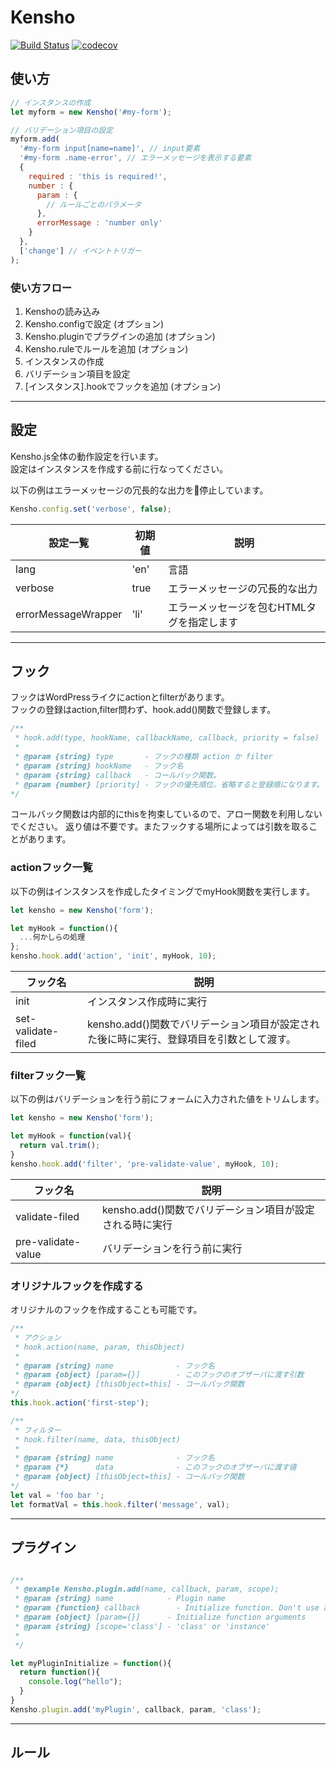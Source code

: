 # Kensho

[![Build Status](https://travis-ci.org/yokotak0527/kensho.svg?branch=master)](https://travis-ci.org/yokotak0527/kensho)
[![codecov](https://codecov.io/gh/yokotak0527/kensho/branch/master/graph/badge.svg)](https://codecov.io/gh/yokotak0527/kensho)

## 使い方

```js
// インスタンスの作成
let myform = new Kensho('#my-form');

// バリデーション項目の設定
myform.add(
  '#my-form input[name=name]', // input要素
  '#my-form .name-error', // エラーメッセージを表示する要素
  {
    required : 'this is required!',
    number : {
      param : {
        // ルールごとのパラメータ
      },
      errorMessage : 'number only'
    }
  },
  ['change'] // イベントトリガー
);
```

### 使い方フロー

1. Kenshoの読み込み
3. Kensho.configで設定 (オプション)
4. Kensho.pluginでプラグインの追加 (オプション)
5. Kensho.ruleでルールを追加 (オプション)
6. インスタンスの作成
7. バリデーション項目を設定
8. [インスタンス].hookでフックを追加 (オプション)

- - - - - - - - - - - - - - - - - - - - - - - - - - - -

## 設定

Kensho.js全体の動作設定を行います。  
設定はインスタンスを作成する前に行なってください。

以下の例はエラーメッセージの冗長的な出力を停止しています。

```js
Kensho.config.set('verbose', false);
```

| 設定一覧            | 初期値 | 説明 |
|---------------------|--------|------|
| lang                | 'en'   | 言語 |
| verbose             | true   | エラーメッセージの冗長的な出力 |
| errorMessageWrapper | 'li'   | エラーメッセージを包むHTMLタグを指定します |

- - - - - - - - - - - - - - - - - - - - - - - - - - - -

## フック

フックはWordPressライクにactionとfilterがあります。  
フックの登録はaction,filter問わず、hook.add()関数で登録します。

```js
/**
 * hook.add(type, hookName, callbackName, callback, priority = false)
 *
 * @param {string} type       - フックの種類 action か filter
 * @param {string} hookName   - フック名
 * @param {string} callback   - コールバック関数。
 * @param {number} [priority] - フックの優先順位。省略すると登録順になります。
*/
```

コールバック関数は内部的にthisを拘束しているので、アロー関数を利用しないでください。
返り値は不要です。またフックする場所によっては引数を取ることがあります。

### actionフック一覧

以下の例はインスタンスを作成したタイミングでmyHook関数を実行します。

```js
let kensho = new Kensho('form');

let myHook = function(){
  ...何かしらの処理
};
kensho.hook.add('action', 'init', myHook, 10);
```

| フック名           | 説明                     |
|--------------------|--------------------------|
| init               | インスタンス作成時に実行 |
| set-validate-filed | kensho.add()関数でバリデーション項目が設定された後に時に実行、登録項目を引数として渡す。 |

### filterフック一覧

以下の例はバリデーションを行う前にフォームに入力された値をトリムします。

```js
let kensho = new Kensho('form');

let myHook = function(val){
  return val.trim();
}
kensho.hook.add('filter', 'pre-validate-value', myHook, 10);
```

| フック名 | 説明 |
|----------|------|
| validate-filed | kensho.add()関数でバリデーション項目が設定される時に実行 |
| pre-validate-value | バリデーションを行う前に実行 |

### オリジナルフックを作成する

オリジナルのフックを作成することも可能です。

```js
/**
 * アクション
 * hook.action(name, param, thisObject)
 *
 * @param {string} name              - フック名
 * @param {object} [param={}]        - このフックのオブザーバに渡す引数
 * @param {object} [thisObject=this] - コールバック関数
*/
this.hook.action('first-step');

/**
 * フィルター
 * hook.filter(name, data, thisObject)
 *
 * @param {string} name              - フック名
 * @param {*}      data              - このフックのオブザーバに渡す値
 * @param {object} [thisObject=this] - コールバック関数
*/
let val = 'foo bar ';
let formatVal = this.hook.filter('message', val);
```

- - - - - - - - - - - - - - - - - - - - - - - - - - - -

## プラグイン

```js

/**
 * @example Kensho.plugin.add(name, callback, param, scope);
 * @param {string} name            - Plugin name
 * @param {function} callback        - Initialize function. Don't use arrow function.
 * @param {object} [param={}]      - Initialize function arguments
 * @param {string} [scope='class'] - 'class' or 'instance'
 *
 */

let myPluginInitialize = function(){
  return function(){
    console.log("hello");
  }
}
Kensho.plugin.add('myPlugin', callback, param, 'class');
```

- - - - - - - - - - - - - - - - - - - - - - - - - - - -

## ルール
